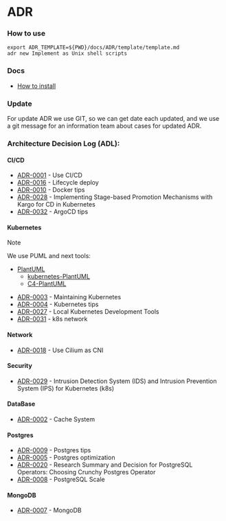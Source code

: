 # ADR

### How to use

```shell
export ADR_TEMPLATE=${PWD}/docs/ADR/template/template.md
adr new Implement as Unix shell scripts
```

### Docs

- [How to install](https://github.com/npryce/adr-tools/blob/master/INSTALL.md)

### Update

For update ADR we use GIT, so we can get date each updated, and we use a git message
for an information team about cases for updated ADR.

### Architecture Decision Log (ADL):

#### CI/CD

- [ADR-0001](./decisions/0001-ci-cd.md) - Use CI/CD
- [ADR-0016](./decisions/0016-lifecycle-deploy.md) - Lifecycle deploy
- [ADR-0010](./decisions/0010-docker-tips.md) - Docker tips
- [ADR-0028](./decisions/0028-application-lifecycle-orchestration.md) - Implementing Stage-based Promotion Mechanisms with Kargo for CD in Kubernetes
- [ADR-0032](./decisions/0032-argocd-tips.md) - ArgoCD tips

#### Kubernetes

> [!NOTE]
> We use PUML and next tools:
>
> - [PlantUML](https://plantuml.com/)
>   - [kubernetes-PlantUML](https://github.com/dcasati/kubernetes-PlantUML)
>   - [C4-PlantUML](https://github.com/plantuml-stdlib/C4-PlantUML)

- [ADR-0003](./decisions/0003-maintaining-kubernetes.md) - Maintaining Kubernetes
- [ADR-0004](./decisions/0004-kubernetes-tips.md) - Kubernetes tips
- [ADR-0027](./decisions/0027-local-kubernetes-development-tools.md) - Local Kubernetes Development Tools
- [ADR-0031](./decisions/0031-k8s-network.md) - k8s network

#### Network

- [ADR-0018](./decisions/0018-kubernetes-network.md) - Use Cilium as CNI

#### Security

- [ADR-0029](./decisions/0029-ids-and-ips.md) - Intrusion Detection System (IDS) and Intrusion Prevention System (IPS) for Kubernetes (k8s)

#### DataBase

- [ADR-0002](./decisions/0002-cache-system.md) - Cache System

#### Postgres

- [ADR-0009](./decisions/0009-postgres-tips.md) - Postgres tips
- [ADR-0005](./decisions/0005-postgres-optimization.md) - Postgres optimization
- [ADR-0020](./decisions/0020-postgresql-operator.md) - Research Summary and Decision for PostgreSQL Operators: Choosing Crunchy Postgres Operator
- [ADR-0008](./decisions/0008-postgresql-scale.md) - PostgreSQL Scale

#### MongoDB

- [ADR-0007](./decisions/0007-mongodb.md) - MongoDB
